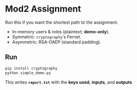 # Mod2 Assignment

Run this if you want the shortest path to the assignment.

- In-memory users & roles (plaintext; **demo-only**).
- Symmetric: `cryptography`'s Fernet.
- Asymmetric: RSA-OAEP (standard padding).

## Run
```bash
pip install cryptography
python simple_demo.py
```
This writes **`report.txt`** with the **keys used**, **inputs**, and **outputs**

